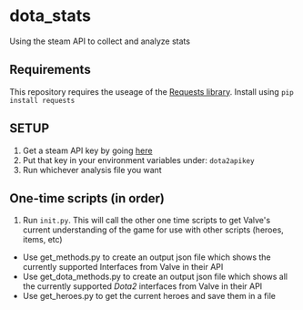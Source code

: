 # dota_stats
Using the steam API to collect and analyze stats

## Requirements
This repository requires the useage of the [Requests library](https://github.com/psf/requests).
Install using `pip install requests`

## SETUP
1. Get a steam API key by going [here](https://steamcommunity.com/dev/apikey)
2. Put that key in your environment variables under: `dota2apikey`
3. Run whichever analysis file you want

## One-time scripts (in order)
1. Run `init.py`. This will call the other one time scripts to get Valve's current understanding of the game for use with other scripts (heroes, items, etc)
* Use get_methods.py to create an output json file which shows the currently supported Interfaces from Valve in their API
* Use get_dota_methods.py to create an output json file which shows all the currently supported *Dota2* interfaces from Valve in their API
* Use get_heroes.py to get the current heroes and save them in a file